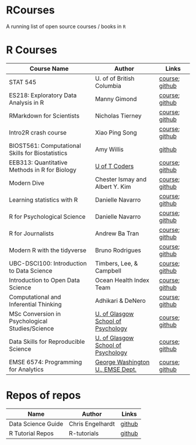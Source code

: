 # RCourses
A running list of open source courses / books in `R`

# R Courses

| Course Name | Author | Links |
| --- | --- | --- |
| STAT 545 | U. of of British Columbia | [course](http://stat545.com/); [github](https://github.com/STAT545-UBC) |
| ES218: Exploratory Data Analysis in R | Manny Gimond | [course](https://mgimond.github.io/ES218/index.html); [github](https://github.com/mgimond/ES218) |
| RMarkdown for Scientists | Nicholas Tierney | [course](https://rmd4sci.njtierney.com/); [github](https://github.com/njtierney/rmd4sci) |
| Intro2R crash course | Xiao Ping Song | [course](https://htmlpreview.github.io/?https://github.com/xp-song/Intro2R/blob/master/notes/1_R_environment_and_syntax.html); [github](https://github.com/xp-song/Intro2R) |
| BIOST561: Computational Skills for Biostatistics | Amy Willis | [github](https://github.com/adw96/biostat561) |
| EEB313: Quantitative Methods in R for Biology | [U of T Coders](https://uoftcoders.github.io/studyGroup/) | [course](https://uoftcoders.github.io/rcourse/index.html); [github](https://github.com/uoftcoders/rcourse) |
| Modern Dive | Chester Ismay and Albert Y. Kim | [course](https://moderndive.netlify.com/); [github](https://github.com/moderndive/moderndive_book) |
| Learning statistics with R | Danielle Navarro | [course](https://djnavarro.github.io/tidylsrbook/); [github](https://github.com/djnavarro/rbook) |
| R for Psychological Science | Danielle Navarro | [course](https://psyr.org/index.html); [github](https://github.com/djnavarro/psyr) |
| R for Journalists | Andrew Ba Tran | [course](http://learn.r-journalism.com/en/); [github](https://github.com/r-journalism) |
| Modern R with the tidyverse | Bruno Rodrigues | [course](https://b-rodrigues.github.io/modern_R/); [github](https://github.com/b-rodrigues/modern_R) |
| UBC-DSCI100: Introduction to Data Science | Timbers, Lee, & Campbell | [course](https://ubc-dsci.github.io/introduction-to-datascience/); [github](https://github.com/UBC-DSCI/introduction-to-datascience) |
| Introduction to Open Data Science | Ocean Health Index Team | [course](http://ohi-science.org/data-science-training/); [github](https://github.com/OHI-Science/data-science-training) |
| Computational and Inferential Thinking | Adhikari & DeNero | [course](https://www.inferentialthinking.com/chapters/intro); [github](https://github.com/data-8/textbook) |
| MSc Conversion in Psychological Studies/Science | [U. of Glasgow School of Psychology](https://psyteachr.github.io/) | [course](https://psyteachr.github.io/msc-conv-f2f/); [github](https://github.com/PsyTeachR/msc-conv-f2f) |
| Data Skills for Reproducible Science | [U. of Glasgow School of Psychology](https://psyteachr.github.io/) | [course](https://psyteachr.github.io/msc-data-skills/); [github](https://github.com/PsyTeachR/msc-data-skills) |
| EMSE 6574: Programming for Analytics | [George Washington U., EMSE Dept.](https://www.emse.seas.gwu.edu/) | [course](https://emse6574-gwu.github.io/); [github](https://github.com/emse6574-gwu) |

# Repos of repos

| Name | Author | Links |
| --- | --- | --- |
| Data Science Guide | Chris Engelhardt | [github](https://github.com/Chris-Engelhardt/data_sci_guide) |
| R Tutorial Repos | R-tutorials | [github](https://github.com/R-tutorials) |

